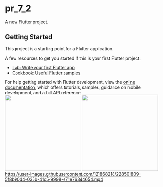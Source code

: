 # pr_7_2

A new Flutter project.

## Getting Started

This project is a starting point for a Flutter application.

A few resources to get you started if this is your first Flutter project:

- [Lab: Write your first Flutter app](https://docs.flutter.dev/get-started/codelab)
- [Cookbook: Useful Flutter samples](https://docs.flutter.dev/cookbook)

For help getting started with Flutter development, view the
[online documentation](https://docs.flutter.dev/), which offers tutorials,
samples, guidance on mobile development, and a full API reference.
<img src="https://user-images.githubusercontent.com/121868218/228500046-963bf8be-a157-417c-81fb-5fc34f1c4c79.jpg" width="250px">
<img src="https://user-images.githubusercontent.com/121868218/228500111-a9d3dfd1-41e3-4e57-9e3f-8374517b0131.jpg" width="250px">
https://user-images.githubusercontent.com/121868218/228501809-5f8b90d4-035b-41c5-9998-e71e763d4654.mp4
